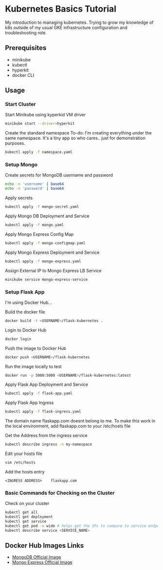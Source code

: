 
# Kubernetes Basics Tutorial

My introduction to managing kubernetes.
Trying to grow my knowledge of k8s outside of my usual GKE infrastructure configuration and troubleshooting role.

## Prerequisites
- minikube
- kubectl
- hyperkit
- docker CLI

## Usage

### Start Cluster

Start Minikube using kyperkid VM driver
```bash
minikube start --driver=hyperkit
```

Create the standard namespace
To-do: I'm creating everything under the same namespace. It's a tiny app so who cares.. just for demonstration purposes.
```bash
kubectl apply -f namespace.yaml
```

### Setup Mongo

Create secrets for MongoDB username and password
```bash
echo -n 'username' | base64
echo -n 'password' | base64
```

Apply secrets
```bash
kubectl apply -f mongo-secret.yaml
```

Apply Mongo DB Deployment and Service
```bash
kubectl apply -f mongo.yaml
```

Apply Mongo Express Config Map
```bash
kubectl apply -f mongo-configmap.yaml
```

Apply Mongo Express Deployment and Service
```bash
kubectl apply -f mongo-express.yaml
```

Assign External IP to Mongo Express LB Service
```bash
minikube service mongo-express-service
```


### Setup Flask App

I'm using Docker Hub...

Build the docker file
```bash
docker build -t <USERNAME>/flask-kubernetes .
```

Login to Docker Hub
```bash
docker login
```

Push the image to Docker Hub
```bash
docker push <USERNAME>/flask-kubernetes
```

Run the image locally to test
```bash
docker run -p 5000:5000 <USERNAME>/flask-kubernetes:latest
```

Apply Flask App Deployment and Service
```bash
kubectl apply -f flask-app.yaml
```

Apply Flask App Ingress
```bash
kubectl apply -f flask-ingress.yaml
```

The domain name flaskapp.com doesnt belong to me. To make this work in the local environment, add flaskapp.com to your /etc/hosts file

Get the Address from the ingress service
```bash
kubectl describe ingress -n my-namespace
```

Edit your hosts file
```bash
vim /etc/hosts
```

Add the hosts entry
```
<INGRESS ADDRESS>    flaskapp.com
```

<!-- Assign External IP to Flask App LB Service
```bash
minikube service flask-app-service
``` -->

### Basic Commands for Checking on the Cluster
Check on your cluster
```bash
kubectl get all
kubectl get deployment
kubectl get service
kubectl get pod -o wide # helps get the IPs to compare to service endpoints
kubectl describe service <SERVICE_NAME>
```


## Docker Hub Images Links
- [MongoDB Official Image](https://hub.docker.com/_/mongo)
- [Mongo Express Official Image](https://hub.docker.com/_/mongo-express)
